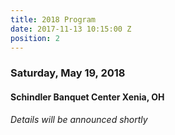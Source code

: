 ```yaml
---
title: 2018 Program
date: 2017-11-13 10:15:00 Z
position: 2
---
```


### Saturday, May 19, 2018
#### Schindler Banquet Center Xenia, OH

*Details will be announced shortly*
